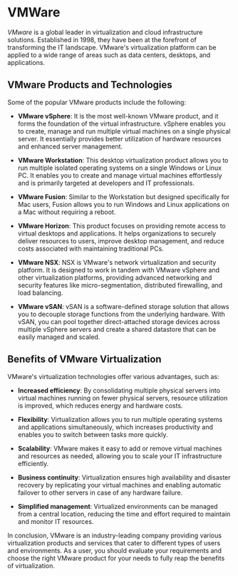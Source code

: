 # VMWare

_VMware_ is a global leader in virtualization and cloud infrastructure solutions. Established in 1998, they have been at the forefront of transforming the IT landscape. VMware's virtualization platform can be applied to a wide range of areas such as data centers, desktops, and applications.

## VMware Products and Technologies

Some of the popular VMware products include the following:

- **VMware vSphere**: It is the most well-known VMware product, and it forms the foundation of the virtual infrastructure. vSphere enables you to create, manage and run multiple virtual machines on a single physical server. It essentially provides better utilization of hardware resources and enhanced server management.

- **VMware Workstation**: This desktop virtualization product allows you to run multiple isolated operating systems on a single Windows or Linux PC. It enables you to create and manage virtual machines effortlessly and is primarily targeted at developers and IT professionals.

- **VMware Fusion**: Similar to the Workstation but designed specifically for Mac users, Fusion allows you to run Windows and Linux applications on a Mac without requiring a reboot.

- **VMware Horizon**: This product focuses on providing remote access to virtual desktops and applications. It helps organizations to securely deliver resources to users, improve desktop management, and reduce costs associated with maintaining traditional PCs.

- **VMware NSX**: NSX is VMware's network virtualization and security platform. It is designed to work in tandem with VMware vSphere and other virtualization platforms, providing advanced networking and security features like micro-segmentation, distributed firewalling, and load balancing.

- **VMware vSAN**: vSAN is a software-defined storage solution that allows you to decouple storage functions from the underlying hardware. With vSAN, you can pool together direct-attached storage devices across multiple vSphere servers and create a shared datastore that can be easily managed and scaled.

## Benefits of VMware Virtualization

VMware's virtualization technologies offer various advantages, such as:

- **Increased efficiency**: By consolidating multiple physical servers into virtual machines running on fewer physical servers, resource utilization is improved, which reduces energy and hardware costs.

- **Flexibility**: Virtualization allows you to run multiple operating systems and applications simultaneously, which increases productivity and enables you to switch between tasks more quickly.

- **Scalability**: VMware makes it easy to add or remove virtual machines and resources as needed, allowing you to scale your IT infrastructure efficiently.

- **Business continuity**: Virtualization ensures high availability and disaster recovery by replicating your virtual machines and enabling automatic failover to other servers in case of any hardware failure.

- **Simplified management**: Virtualized environments can be managed from a central location, reducing the time and effort required to maintain and monitor IT resources.

In conclusion, VMware is an industry-leading company providing various virtualization products and services that cater to different types of users and environments. As a user, you should evaluate your requirements and choose the right VMware product for your needs to fully reap the benefits of virtualization.
